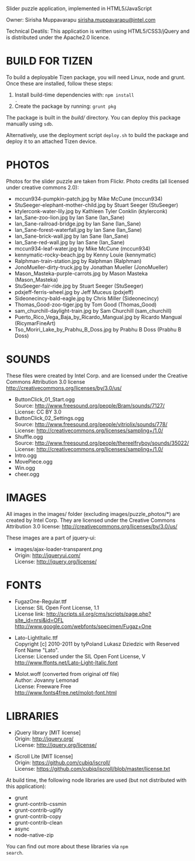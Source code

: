 Slider puzzle application, implemented in HTML5/JavaScript

Owner: Sirisha Muppavarapu <sirisha.muppavarapu@intel.com>

Technical Deatils: This application is written using
HTML5/CSS3/jQuery and is distributed under the Apache2.0 licence.

# BUILD FOR TIZEN

To build a deployable Tizen package, you will need Linux,
node and grunt. Once these are installed, follow these steps:

1. Install build-time dependencies with: <code>npm install .</code>
2. Create the package by running: <code>grunt pkg</code>

The package is built in the <em>build/</em> directory. You can deploy
this package manually using <code>sdb</code>.

Alternatively, use the deployment script <code>deploy.sh</code>
to build the package and deploy it to an attached Tizen device.

# PHOTOS

Photos for the slider puzzle are taken from Flickr.
Photo credits (all licensed under creative commons 2.0):

* mccun934-pumpkin-patch.jpg by Mike McCune (mccun934)
* StuSeeger-elephant-mother-child.jpg by Stuart Seeger (StuSeeger)
* ktylerconk-water-lily.jpg by Kathleen Tyler Conklin (ktylerconk)
* Ian_Sane-zoo-lion.jpg by Ian Sane (Ian_Sane)
* Ian_Sane-railroad-bridge.jpg by Ian Sane (Ian_Sane)
* Ian_Sane-forest-waterfall.jpg by Ian Sane (Ian_Sane)
* Ian_Sane-brick-wall.jpg by Ian Sane (Ian_Sane)
* Ian_Sane-red-wall.jpg by Ian Sane (Ian_Sane)
* mccun934-leaf-water.jpg by Mike McCune (mccun934)
* kennymatic-rocky-beach.jpg by Kenny Louie (kennymatic)
* Ralphman-train-station.jpg by Ralphman (Ralphman)
* JonoMueller-dirty-truck.jpg by Jonathan Mueller (JonoMueller)
* Mason_Masteka-purple-carrots.jpg by Mason Masteka (Mason_Masteka)
* StuSeeger-fair-ride.jpg by Stuart Seeger (StuSeeger)
* pdxjeff-ferris-wheel.jpg by Jeff Muceus (pdxjeff)
* Sideonecincy-bald-eagle.jpg by Chris Miller (Sideonecincy)
* Thomas_Good-zoo-tiger.jpg by Tom Good (Thomas_Good)
* sam_churchill-daylight-train.jpg by Sam Churchill (sam_churchill)
* Puerto_Rico_Vega_Baja_by_Ricardo_Mangual.jpg by Ricardo Mangual (RicymarFineArt)
* Tso_Moriri_Lake_by_Prabhu_B_Doss.jpg by Prabhu B Doss (Prabhu B Doss)

# SOUNDS

These files were created by Intel Corp. and are licensed under the Creative Commons Attribution 3.0 license http://creativecommons.org/licenses/by/3.0/us/

* ButtonClick_01_Start.ogg<br>
  Source: http://www.freesound.org/people/Bram/sounds/7127/<br>
  License: CC BY 3.0
* ButtonClick_02_Settings.ogg<br>
  Source: http://www.freesound.org/people/vitriolix/sounds/778/<br>
  License: http://creativecommons.org/licenses/sampling+/1.0/
* Shuffle.ogg<br>
  Source: http://www.freesound.org/people/thereelfryboy/sounds/35022/<br>
  License: http://creativecommons.org/licenses/sampling+/1.0/
* Intro.ogg
* MovePiece.ogg
* Win.ogg
* cheer.ogg

# IMAGES

All images in the images/ folder (excluding images/puzzle_photos/*) are
created by Intel Corp. They are licensed under the Creative Commons
Attribution 3.0 license: http://creativecommons.org/licenses/by/3.0/us/

These images are a part of jquery-ui:

* images/ajax-loader-transparent.png<br>
  Origin: http://jqueryui.com/<br>
  License: http://jquery.org/license/

# FONTS

* FugazOne-Regular.ttf<br>
  License:  SIL Open Font License, 1.1<br>
  License link: http://scripts.sil.org/cms/scripts/page.php?site_id=nrsi&id=OFL<br>
  http://www.google.com/webfonts/specimen/Fugaz+One

* Lato-LightItalic.ttf<br>
  Copyright [c] 2010-2011 by tyPoland Lukasz Dziedzic with Reserved Font Name "Lato".<br>
  License: Licensed under the SIL Open Font License, V<br>
  http://www.ffonts.net/Lato-Light-Italic.font

* Molot.woff (converted from original otf file)<br>
  Author: Jovanny Lemonad<br>
  License: Freeware Free<br>
  http://www.fonts4free.net/molot-font.html

# LIBRARIES

* jQuery library [MIT license]<br>
  Origin: http://jquery.org/<br>
  License: http://jquery.org/license/

* iScroll Lite [MIT license]<br>
  Origin: https://github.com/cubiq/iscroll/<br>
  License: https://github.com/cubiq/iscroll/blob/master/license.txt

At build time, the following node libraries are used
(but not distributed with this application):

* grunt
* grunt-contrib-cssmin
* grunt-contrib-uglify
* grunt-contrib-copy
* grunt-contrib-clean
* async
* node-native-zip

You can find out more about these libraries via <code>npm search</code>.
